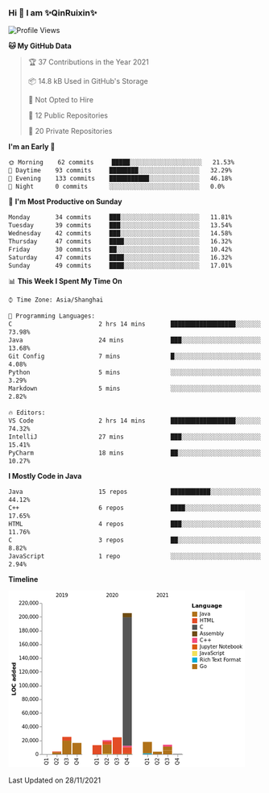<!--
**QinRuixin/QinRuixin** is a ✨ _special_ ✨ repository because its `README.md` (this file) appears on your GitHub profile.

Here are some ideas to get you started:

- 🔭 I’m currently working on ...
- 🌱 I’m currently learning ...
- 👯 I’m looking to collaborate on ...
- 🤔 I’m looking for help with ...
- 💬 Ask me about ...
- 📫 How to reach me: ...
- 😄 Pronouns: ...
- ⚡ Fun fact: ...
-->


### Hi 👋 I am ✨QinRuixin✨

<!--START_SECTION:waka-->
![Profile Views](http://img.shields.io/badge/Profile%20Views-2-blue)

**🐱 My GitHub Data** 

> 🏆 37 Contributions in the Year 2021
 > 
> 📦 14.8 kB Used in GitHub's Storage 
 > 
> 🚫 Not Opted to Hire
 > 
> 📜 12 Public Repositories 
 > 
> 🔑 20 Private Repositories  
 > 
**I'm an Early 🐤** 

```text
🌞 Morning    62 commits     █████░░░░░░░░░░░░░░░░░░░░   21.53% 
🌆 Daytime    93 commits     ████████░░░░░░░░░░░░░░░░░   32.29% 
🌃 Evening    133 commits    ███████████░░░░░░░░░░░░░░   46.18% 
🌙 Night      0 commits      ░░░░░░░░░░░░░░░░░░░░░░░░░   0.0%

```
📅 **I'm Most Productive on Sunday** 

```text
Monday       34 commits     ███░░░░░░░░░░░░░░░░░░░░░░   11.81% 
Tuesday      39 commits     ███░░░░░░░░░░░░░░░░░░░░░░   13.54% 
Wednesday    42 commits     ███░░░░░░░░░░░░░░░░░░░░░░   14.58% 
Thursday     47 commits     ████░░░░░░░░░░░░░░░░░░░░░   16.32% 
Friday       30 commits     ██░░░░░░░░░░░░░░░░░░░░░░░   10.42% 
Saturday     47 commits     ████░░░░░░░░░░░░░░░░░░░░░   16.32% 
Sunday       49 commits     ████░░░░░░░░░░░░░░░░░░░░░   17.01%

```


📊 **This Week I Spent My Time On** 

```text
⌚︎ Time Zone: Asia/Shanghai

💬 Programming Languages: 
C                        2 hrs 14 mins       ██████████████████░░░░░░░   73.98% 
Java                     24 mins             ███░░░░░░░░░░░░░░░░░░░░░░   13.68% 
Git Config               7 mins              █░░░░░░░░░░░░░░░░░░░░░░░░   4.08% 
Python                   5 mins              ░░░░░░░░░░░░░░░░░░░░░░░░░   3.29% 
Markdown                 5 mins              ░░░░░░░░░░░░░░░░░░░░░░░░░   2.82%

🔥 Editors: 
VS Code                  2 hrs 14 mins       ██████████████████░░░░░░░   74.32% 
IntelliJ                 27 mins             ███░░░░░░░░░░░░░░░░░░░░░░   15.41% 
PyCharm                  18 mins             ██░░░░░░░░░░░░░░░░░░░░░░░   10.27%

```

**I Mostly Code in Java** 

```text
Java                     15 repos            ███████████░░░░░░░░░░░░░░   44.12% 
C++                      6 repos             ████░░░░░░░░░░░░░░░░░░░░░   17.65% 
HTML                     4 repos             ███░░░░░░░░░░░░░░░░░░░░░░   11.76% 
C                        3 repos             ██░░░░░░░░░░░░░░░░░░░░░░░   8.82% 
JavaScript               1 repo              ░░░░░░░░░░░░░░░░░░░░░░░░░   2.94%

```


**Timeline**

![Chart not found](https://raw.githubusercontent.com/QinRuixin/QinRuixin/main/charts/bar_graph.png) 


 Last Updated on 28/11/2021
<!--END_SECTION:waka-->
